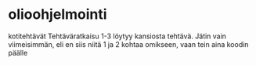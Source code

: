 # olioohjelmointi
kotitehtävät
Tehtäväratkaisu 1-3 löytyy kansiosta tehtävä. Jätin vain viimeisimmän, eli en siis niitä 1 ja 2  kohtaa omikseen, vaan tein aina koodin päälle
